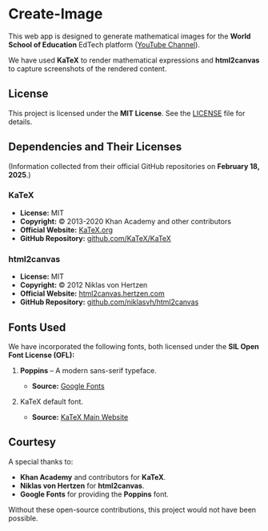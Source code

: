 # Create-Image  

This web app is designed to generate mathematical images for the **World School of Education** EdTech platform ([YouTube Channel](https://www.youtube.com/@wsofe)).  

We have used **KaTeX** to render mathematical expressions and **html2canvas** to capture screenshots of the rendered content.  

## License  

This project is licensed under the **MIT License**. See the [LICENSE](LICENSE) file for details.  

## Dependencies and Their Licenses  

(Information collected from their official GitHub repositories on **February 18, 2025**.)  

### KaTeX  
- **License:** MIT  
- **Copyright:** © 2013-2020 Khan Academy and other contributors  
- **Official Website:** [KaTeX.org](https://katex.org/)  
- **GitHub Repository:** [github.com/KaTeX/KaTeX](https://github.com/KaTeX/KaTeX)  

### html2canvas  
- **License:** MIT  
- **Copyright:** © 2012 Niklas von Hertzen  
- **Official Website:** [html2canvas.hertzen.com](https://html2canvas.hertzen.com/)  
- **GitHub Repository:** [github.com/niklasvh/html2canvas](https://github.com/niklasvh/html2canvas)  

## Fonts Used  

We have incorporated the following fonts, both licensed under the **SIL Open Font License (OFL):**  

1. **Poppins** – A modern sans-serif typeface.  
   - **Source:** [Google Fonts](https://fonts.google.com/specimen/Poppins)  

2. KaTeX default font.  
   - **Source:** [KaTeX Main Website]([https://en.wikipedia.org/wiki/Computer_Modern](https://katex.org/docs/font))  

## Courtesy  

A special thanks to:  
- **Khan Academy** and contributors for **KaTeX**.  
- **Niklas von Hertzen** for **html2canvas**.  
- **Google Fonts** for providing the **Poppins** font.  


Without these open-source contributions, this project would not have been possible.  
